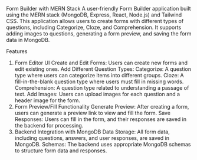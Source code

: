 Form Builder with MERN Stack
A user-friendly Form Builder application built using the MERN stack (MongoDB, Express, React, Node.js) and Tailwind CSS. This application allows users to create forms with different types of questions, including Categorize, Cloze, and Comprehension. It supports adding images to questions, generating a form preview, and saving the form data in MongoDB.

Features

1. Form Editor UI
   Create and Edit Forms: Users can create new forms and edit existing ones.
   Add Different Question Types:
   Categorize: A question type where users can categorize items into different groups.
   Cloze: A fill-in-the-blank question type where users must fill in missing words.
   Comprehension: A question type related to understanding a passage of text.
   Add Images: Users can upload images for each question and a header image for the form.
2. Form Preview/Fill Functionality
   Generate Preview: After creating a form, users can generate a preview link to view and fill the form.
   Save Responses: Users can fill in the form, and their responses are saved in the backend for processing.
3. Backend Integration with MongoDB
   Data Storage: All form data, including questions, answers, and user responses, are saved in MongoDB.
   Schemas: The backend uses appropriate MongoDB schemas to structure form data and responses.
